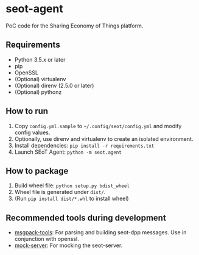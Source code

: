 # seot-agent

PoC code for the Sharing Economy of Things platform.

## Requirements

- Python 3.5.x or later
- pip
- OpenSSL
- (Optional) virtualenv
- (Optional) direnv (2.5.0 or later)
- (Optional) pythonz

## How to run

1. Copy `config.yml.sample` to `~/.config/seot/config.yml` and modify config
   values.
2. Optionally, use direnv and virtualenv to create an isolated environment.
3. Install dependencies: `pip install -r requirements.txt`
4. Launch SEoT Agent: `python -m seot.agent`

## How to package

1. Build wheel file: `python setup.py bdist_wheel`
2. Wheel file is generated under `dist/`.
3. (Run `pip install dist/*.whl` to install wheel)

## Recommended tools during development

- [msgpack-tools](https://github.com/zweifisch/msgpack-tool): For parsing and
    building seot-dpp messages. Use in conjunction with openssl.
- [mock-server](https://github.com/tomashanacek/mock-server): For mocking the
    seot-server.
